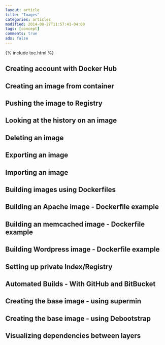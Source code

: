 ```yaml
---
layout: article
title: "Images"
categories: articles
modified: 2014-08-27T11:57:41-04:00
tags: [concept]
comments: true
ads: false
---
```


{% include toc.html %}



## Creating account with Docker Hub
## Creating an image from container
## Pushing the image to Registry
## Looking at the history on an image
## Deleting an image
## Exporting an image
## Importing an image
## Building images using Dockerfiles
## Building an Apache image - Dockerfile example
## Building an memcached image - Dockerfile example
## Building Wordpress image - Dockerfile example
## Setting up private Index/Registry
## Automated Builds - With GitHub and BitBucket
## Creating the base image - using supermin
## Creating the base image - using Debootstrap
## Visualizing dependencies between layers





